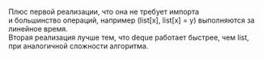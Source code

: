 Плюс первой реализации, что она не требует импорта\
и большинство операций, например (list[x], list[x] = y) выполняются за линейное время.\
Вторая реализация лучше тем, что deque работает быстрее, чем list,\
при аналогичной сложности алгоритма. 
